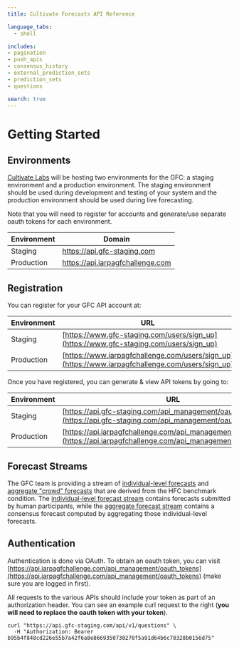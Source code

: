 ```yaml
---
title: Cultivate Forecasts API Reference

language_tabs:
  - shell

includes:
- pagination
- push_apis
- consensus_history
- external_prediction_sets
- prediction_sets
- questions

search: true
---
```


# Getting Started

## Environments

[Cultivate Labs](https://www.cultivatelabs.com/) will be hosting two environments for the GFC: a staging environment and a production environment. The staging environment should be used during development and testing of your system and the production environment should be used during live forecasting.

Note that you will need to register for accounts and generate/use separate oauth tokens for each environment.

Environment | Domain
--------- | -----------
Staging | https://api.gfc-staging.com
Production | https://api.iarpagfchallenge.com


## Registration

You can register for your GFC API account at:

Environment | URL
--------- | -----------
Staging | [https://www.gfc-staging.com/users/sign_up](https://www.gfc-staging.com/users/sign_up)
Production | [https://www.iarpagfchallenge.com/users/sign_up](https://www.iarpagfchallenge.com/users/sign_up)


Once you have registered, you can generate & view API tokens by going to:

Environment | URL
--------- | -----------
Staging | [https://api.gfc-staging.com/api_management/oauth_tokens](https://api.gfc-staging.com/api_management/oauth_tokens)
Production | [https://api.iarpagfchallenge.com/api_management/oauth_tokens](https://api.iarpagfchallenge.com/api_management/oauth_tokens)



## Forecast Streams

The GFC team is providing a stream of [individual-level forecasts](#prediction-sets) and [aggregate "crowd" forecasts](#consensus-history) that are derived from the HFC benchmark condition. The [individual-level forecast stream](#prediction-sets) contains forecasts submitted by human participants, while the [aggregate forecast stream](#consensus-history) contains a consensus forecast computed by aggregating those individual-level forecasts.


## Authentication

Authentication is done via OAuth. To obtain an oauth token, you can visit [https://api.iarpagfchallenge.com/api_management/oauth_tokens](https://api.iarpagfchallenge.com/api_management/oauth_tokens) (make sure you are logged in first).

All requests to the various APIs should include your token as part of an authorization header. You can see an example curl request to the right (**you will need to replace the oauth token with your token**).

```shell
curl "https://api.gfc-staging.com/api/v1/questions" \
  -H "Authorization: Bearer b95b4f848cd226e55b7a42f6a8e8669350730270f5a91d64b6c70328b0156d75"
```
